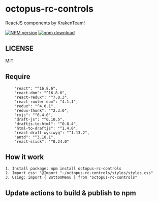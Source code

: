# octopus-rc-controls

ReactJS components by KrakenTeam!

[![NPM version][npm-image]][npm-url] [![npm download][download-image]][download-url]

[npm-image]: http://img.shields.io/npm/v/octopus-rc-controls.svg?style=flat-square
[npm-url]: http://npmjs.org/package/octopus-rc-controls
[download-image]: https://img.shields.io/npm/dm/octopus-rc-controls.svg?style=flat-square
[download-url]: https://npmjs.org/package/octopus-rc-controls

## LICENSE

MIT

## Require

```
    "react": "^16.8.6",
    "react-dom": "^16.8.6",
    "react-redux": "^7.0.3",
    "react-router-dom": "4.1.1",
    "redux": "^4.0.1",
    "redux-thunk": "^2.3.0",
    "rxjs": "^6.4.0",
    "draft-js": "^0.10.5",
    "draftjs-to-html": "^0.8.4",
    "html-to-draftjs": "^1.4.0",
    "react-draft-wysiwyg": "^1.13.2",
    "antd": "^3.18.1",
    "react-slick": "^0.24.0"
```

## How it work

```
1. Install package: npm install octopus-rc-controls
2. Import css: "@Import "~/octopus-rc-controls/styles/styles.css"
3. Using: import { BottomMenu } from "octopus-rc-controls"
```

## Update actions to build & publish to npm
